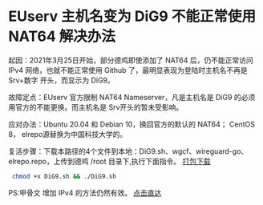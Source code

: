 # EUserv 主机名变为 DiG9 不能正常使用 NAT64 解决办法

起因：2021年3月25日开始，部分德鸡即使添加了 NAT64 后，仍不能正常访问 IPv4 网络，也就不能正常使用 Github 了，最明显表现为登陆时主机名不再是 Srv+数字 开头，而显示为 DiG9。

故障定点：EUserv 官方限制 NAT64 Nameserver，凡是主机名是 DiG9 的必须用官方的不能更换。而主机名是 Srv开头的暂未受影响。

应对办法：Ubuntu 20.04 和 Debian 10，换回官方的默认的 NAT64；
        CentOS 8， elrepo源替换为中国科技大学的。

复活步骤：下载本路径的4个文件到本地：DiG9.sh、wgcf、wireguard-go、elrepo.repo，上传到德鸡 /root 目录下,执行下面指令。 [打包下载](https://link.jscdn.cn/1drv/aHR0cHM6Ly8xZHJ2Lm1zL3UvcyFBczJObkY3TXVRYlhnU2oyeFpaY3VuaHp1Q1ZsP2U9d25xdDE0)

 ```bash
  chmod +x DiG9.sh && ./DiG9.sh
 ```

PS:甲骨文 增加 IPv4 的方法仍然有效。 [点击直达](https://github.com/fscarmen/warp#wgcf%E8%BF%9E%E6%8E%A5cf-warp%E4%B8%BA%E6%9C%8D%E5%8A%A1%E5%99%A8%E6%B7%BB%E5%8A%A0ipv4ipv6%E7%BD%91%E7%BB%9C)
